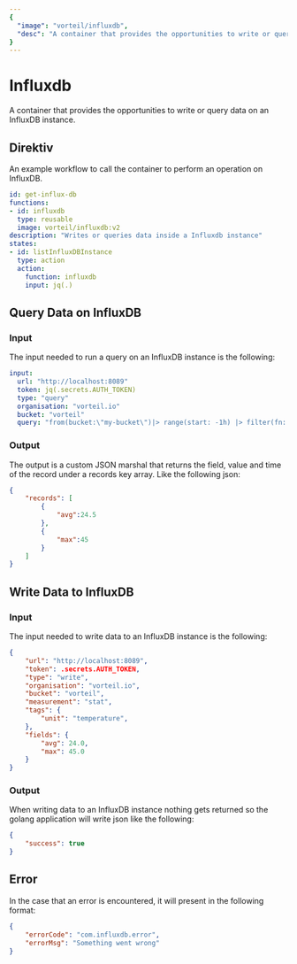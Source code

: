 ```yaml
---
{
  "image": "vorteil/influxdb",
  "desc": "A container that provides the opportunities to write or query data on an InfluxDB instance."
}
---
```

# Influxdb

A container that provides the opportunities to write or query data on an InfluxDB instance.

## Direktiv

An example workflow to call the container to perform an operation on InfluxDB.

```yaml
id: get-influx-db
functions:
- id: influxdb
  type: reusable
  image: vorteil/influxdb:v2
description: "Writes or queries data inside a Influxdb instance"
states:
- id: listInfluxDBInstance
  type: action
  action:
    function: influxdb
    input: jq(.)
```

## Query Data on InfluxDB

### Input

The input needed to run a query on an InfluxDB instance is the following: 

```yaml
input:
  url: "http://localhost:8089"
  token: jq(.secrets.AUTH_TOKEN)
  type: "query"
  organisation: "vorteil.io"
  bucket: "vorteil"
  query: "from(bucket:\"my-bucket\")|> range(start: -1h) |> filter(fn: (r) => r._measurement == \"stat\""
```

### Output 

The output is a custom JSON marshal that returns the field, value and time of the record under a records key array. Like the following json:

```json
{
    "records": [
        {
            "avg":24.5
        }, 
        {
            "max":45
        }
    ]
}
```

## Write Data to InfluxDB

### Input

The input needed to write data to an InfluxDB instance is the following:

```json
{
    "url": "http://localhost:8089",
    "token": .secrets.AUTH_TOKEN,
    "type": "write",
    "organisation": "vorteil.io",
    "bucket": "vorteil",
    "measurement": "stat",
    "tags": {
        "unit": "temperature",
    },
    "fields": {
        "avg": 24.0,
        "max": 45.0
    }
}
```

### Output

When writing data to an InfluxDB instance nothing gets returned so the golang application will write json like the following:

```json
{
    "success": true
}
```

## Error

In the case that an error is encountered, it will present in the following format:

```json
{
    "errorCode": "com.influxdb.error",
    "errorMsg": "Something went wrong"
}
```